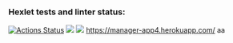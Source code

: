### Hexlet tests and linter status:
[![Actions Status](https://github.com/LarendsD/backend-project-lvl4/workflows/hexlet-check/badge.svg)](https://github.com/LarendsD/backend-project-lvl4/actions)
<a href="https://codeclimate.com/github/LarendsD/backend-project-lvl4/maintainability"><img src="https://api.codeclimate.com/v1/badges/c4a9e975fd756a6b2447/maintainability" /></a>
<a href="https://codeclimate.com/github/LarendsD/backend-project-lvl4/test_coverage"><img src="https://api.codeclimate.com/v1/badges/c4a9e975fd756a6b2447/test_coverage" /></a>
https://manager-app4.herokuapp.com/
aa
